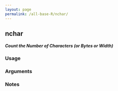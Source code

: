 ```yaml
---
layout: page
permalink: /all-base-R/nchar/
---
```


## __nchar__

#### _Count the Number of Characters (or Bytes or Width)_

### Usage

### Arguments

### Notes
